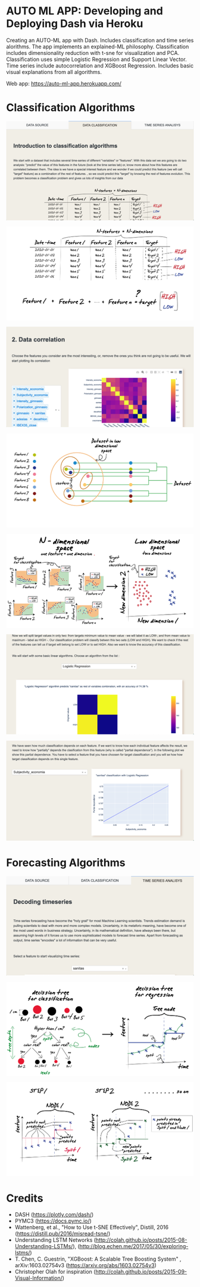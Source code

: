 # AUTO ML APP: Developing and Deploying Dash via Heroku

Creating an AUTO-ML app with Dash. Includes classification and time series alorithms. The app implements an explained-ML philosophy. Classification includes dimensionality reduction with t-sne for visualization and PCA. Classification uses simple Logistic Regression and Support Linear Vector. Time series include autocorrelation and XGBoost Regression. Includes basic visual explanations from all algorithms.

Web app: https://auto-ml-app.herokuapp.com/

# Classification Algorithms
![main](/assets/Classification.png)

![main](/assets/Introduction.png)

![main](/assets/Autocorrelation.png)

![main](/assets/Dendogram.png)

![main](/assets/Manifold.png)

![main](/assets/ClassAlgorithm.png)

![main](/assets/Dependence.png)

# Forecasting Algorithms

![main](/assets/TimeSeries.png)

![main](/assets/Trees.png)

![main](/assets/Split.png)

# Credits
- DASH  (https://plotly.com/dash/)
- PYMC3 (https://docs.pymc.io/)
- Wattenberg, et al., "How to Use t-SNE Effectively", Distill, 2016 (https://distill.pub/2016/misread-tsne/)
- Understanding LSTM Networks (http://colah.github.io/posts/2015-08-Understanding-LSTMs/), (http://blog.echen.me/2017/05/30/exploring-lstms/)
- T. Chen, C. Guestrin, "XGBoost: A Scalable Tree Boosting System" , arXiv:1603.02754v3 (https://arxiv.org/abs/1603.02754v3)
- Christopher Olah for inspiration (http://colah.github.io/posts/2015-09-Visual-Information/)

